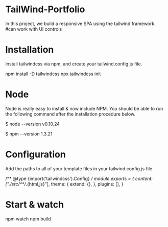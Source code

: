 # TailWind-Portfolio

In this project, we build a responsive SPA using the tailwind framework.
#can work with UI controls



# Installation

Install tailwindcss via npm, and create your tailwind.config.js file.

npm install -D tailwindcss
npx tailwindcss init

# Node
Node is really easy to install & now include NPM. You should be able to run the following command after the installation procedure below.

$ node --version
v0.10.24

$ npm --version
1.3.21

# Configuration

Add the paths to all of your template files in your tailwind.config.js file.

/** @type {import('tailwindcss').Config} */
module.exports = {
  content: ["./src/**/*.{html,js}"],
  theme: {
    extend: {},
  },
  plugins: [],
}

# Start & watch

npm watch npm build
